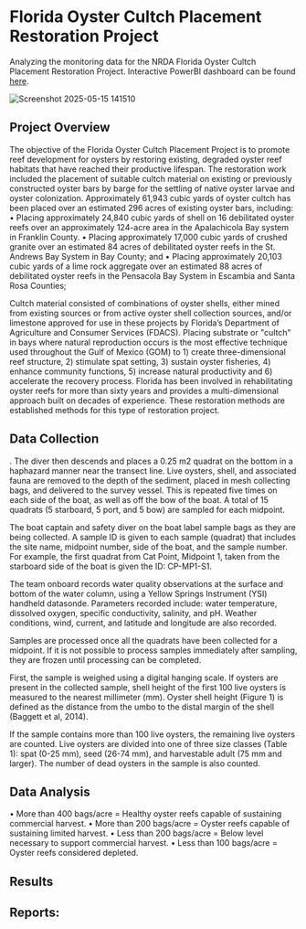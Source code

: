 # Florida Oyster Cultch Placement Restoration Project
Analyzing the monitoring data for the NRDA Florida Oyster Cultch Placement Restoration Project. Interactive PowerBI dashboard can be found [here](https://app.powerbi.com/view?r=eyJrIjoiODhhZGQxZmYtYjYzYy00MTQ0LWI3M2EtZmE3NzdlODdlOGE3IiwidCI6ImI2MjAxOTYwLTQ1YmEtNGI3OC1iMDgwLWYxYzQzM2ZmNmUzNiIsImMiOjZ9).

![Screenshot 2025-05-15 141510](https://github.com/user-attachments/assets/fc778dc5-0492-43ee-a7d9-2d50f60f37f8)

## Project Overview
The objective of the Florida Oyster Cultch Placement Project is to promote reef development for oysters by restoring existing, degraded oyster reef habitats that have reached their productive lifespan. The restoration work included the placement of suitable cultch material on existing or previously constructed oyster bars by barge for the settling of native oyster larvae and oyster colonization. Approximately 61,943 cubic yards of oyster cultch has been placed over an estimated 296 acres of existing oyster bars, including:
•	Placing approximately 24,840 cubic yards of shell on 16 debilitated oyster reefs over an approximately 124-acre area in the Apalachicola Bay system in Franklin County.
•	Placing approximately 17,000 cubic yards of crushed granite over an estimated 84 acres of debilitated oyster reefs in the St. Andrews Bay System in Bay County; and 
•	Placing approximately 20,103 cubic yards of a lime rock aggregate over an estimated 88 acres of debilitated oyster reefs in the Pensacola Bay System in Escambia and Santa Rosa Counties;

Cultch material consisted of combinations of oyster shells, either mined from existing sources or from active oyster shell collection sources, and/or limestone approved for use in these projects by Florida’s Department of Agriculture and Consumer Services (FDACS). Placing substrate or "cultch" in bays where natural reproduction occurs is the most effective technique used throughout the Gulf of Mexico (GOM) to 1) create three-dimensional reef structure, 2) stimulate spat setting, 3) sustain oyster fisheries, 4) enhance community functions, 5) increase natural productivity and 6) accelerate the recovery process. Florida has been involved in rehabilitating oyster reefs for more than sixty years and provides a multi-dimensional approach built on decades of experience. These restoration methods are established methods for this type of restoration project.

## Data Collection
. The diver then descends and places a 0.25 m2 quadrat on the bottom in a haphazard manner near the transect line. Live oysters, shell, and associated fauna are removed to the depth of the sediment, placed in mesh collecting bags, and delivered to the survey vessel. This is repeated five times on each side of the boat, as well as off the bow of the boat. A total of 15 quadrats (5 starboard, 5 port, and 5 bow) are sampled for each midpoint. 

The boat captain and safety diver on the boat label sample bags as they are being collected. A sample ID is given to each sample (quadrat) that includes the site name, midpoint number, side of the boat, and the sample number. For example, the first quadrat from Cat Point, Midpoint 1, taken from the starboard side of the boat is given the ID: CP-MP1-S1. 

The team onboard records water quality observations at the surface and bottom of the water column, using a Yellow Springs Instrument (YSI) handheld datasonde. Parameters recorded include: water temperature, dissolved oxygen, specific conductivity, salinity, and pH. Weather conditions, wind, current, and latitude and longitude are also recorded.

Samples are processed once all the quadrats have been collected for a midpoint. If it is not possible to process samples immediately after sampling, they are frozen until processing can be completed. 

First, the sample is weighed using a digital hanging scale. If oysters are present in the collected sample, shell height of the first 100 live oysters is measured to the nearest millimeter (mm). Oyster shell height (Figure 1) is defined as the distance from the umbo to the distal margin of the shell (Baggett et al, 2014). 

If the sample contains more than 100 live oysters, the remaining live oysters are counted. Live oysters are divided into one of three size classes (Table 1): spat (0-25 mm), seed (26-74 mm), and harvestable adult (75 mm and larger). The number of dead oysters in the sample is also counted.

## Data Analysis
•	More than 400 bags/acre = Healthy oyster reefs capable of sustaining commercial harvest.
•	More than 200 bags/acre = Oyster reefs capable of sustaining limited harvest.
•	Less than 200 bags/acre = Below level necessary to support commercial harvest.
•	Less than 100 bags/acre = Oyster reefs considered depleted.

## Results

## Reports:
